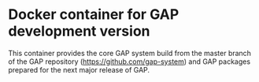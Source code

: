 # Docker container for GAP development version

This container provides the core GAP system build from the master branch
of the GAP repository (https://github.com/gap-system) and GAP packages
prepared for the next major release of GAP.